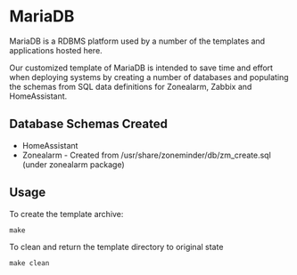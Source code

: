 # MariaDB

MariaDB is a RDBMS platform used by a number of the templates and applications hosted here.

Our customized template of MariaDB is intended to save time and effort when deploying systems by creating a number of databases and populating the schemas from SQL data definitions for Zonealarm, Zabbix and HomeAssistant.

## Database Schemas Created
   * HomeAssistant
   * Zonealarm - Created from /usr/share/zoneminder/db/zm_create.sql (under zonealarm package)

## Usage

To create the template archive:

```make```

To clean and return the template directory to original state

```make clean```
